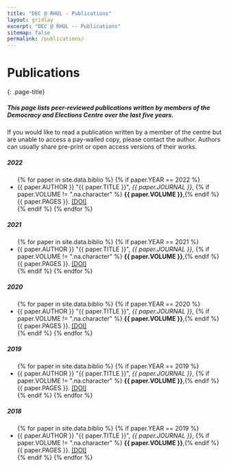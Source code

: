 ```yaml
---
title: "DEC @ RHUL - Publications"
layout: gridlay
excerpt: "DEC @ RHUL -- Publications"
sitemap: false
permalink: /publications/
---
```

# Publications
{: .page-title}

<div class="page-intro" markdown=1>

##### This page lists peer-reviewed publications written by members of the Democracy and Elections Centre over the last five years.

If you would like to read a publication written by a member of the centre but are unable to access a pay-walled copy, please contact the author. Authors can usually share pre-print or open access versions of their works. 

</div>

<h5>2022</h5>
<ul>
{% for paper in site.data.biblio %}
{% if paper.YEAR == 2022 %}
<li>
      {{ paper.AUTHOR }}
      "{{ paper.TITLE }}",
      <em>{{ paper.JOURNAL }}</em>,
      {% if paper.VOLUME != ".na.character" %} <strong>{{ paper.VOLUME }}</strong>,{% endif %}
      {{ paper.PAGES }}.
      <a href="http://dx.doi.org/{{ paper.DOI }}">[DOI]</a>
	  </li>
	  {% endif %}
{% endfor %}
</ul>

<h5>2021</h5>
<ul>
{% for paper in site.data.biblio %}
{% if paper.YEAR == 2021 %}
<li>
      {{ paper.AUTHOR }}
      "{{ paper.TITLE }}",
      <em>{{ paper.JOURNAL }}</em>,
      {% if paper.VOLUME != ".na.character" %} <strong>{{ paper.VOLUME }}</strong>,{% endif %}
      {{ paper.PAGES }}.
      <a href="http://dx.doi.org/{{ paper.DOI }}">[DOI]</a>
	  </li>
	  {% endif %}
{% endfor %}
</ul>

<h5>2020</h5>
<ul>
{% for paper in site.data.biblio %}
{% if paper.YEAR == 2020 %}
<li>
      {{ paper.AUTHOR }}
      "{{ paper.TITLE }}",
      <em>{{ paper.JOURNAL }}</em>,
      {% if paper.VOLUME != ".na.character" %} <strong>{{ paper.VOLUME }}</strong>,{% endif %}
      {{ paper.PAGES }}.
      <a href="http://dx.doi.org/{{ paper.DOI }}">[DOI]</a>
	  </li>
	  {% endif %}
{% endfor %}
</ul>

<h5>2019</h5>
<ul>
{% for paper in site.data.biblio %}
{% if paper.YEAR == 2019 %}
<li>
      {{ paper.AUTHOR }}
      "{{ paper.TITLE }}",
      <em>{{ paper.JOURNAL }}</em>,
      {% if paper.VOLUME != ".na.character" %} <strong>{{ paper.VOLUME }}</strong>,{% endif %}
      {{ paper.PAGES }}.
      <a href="http://dx.doi.org/{{ paper.DOI }}">[DOI]</a>
	  </li>
	  {% endif %}
{% endfor %}
</ul>

<h5>2018</h5>
<ul>
{% for paper in site.data.biblio %}
{% if paper.YEAR == 2019 %}
<li>
      {{ paper.AUTHOR }}
      "{{ paper.TITLE }}",
      <em>{{ paper.JOURNAL }}</em>,
      {% if paper.VOLUME != ".na.character" %} <strong>{{ paper.VOLUME }}</strong>,{% endif %}
      {{ paper.PAGES }}.
      <a href="http://dx.doi.org/{{ paper.DOI }}">[DOI]</a>
	  </li>
	  {% endif %}
{% endfor %}
</ul>
